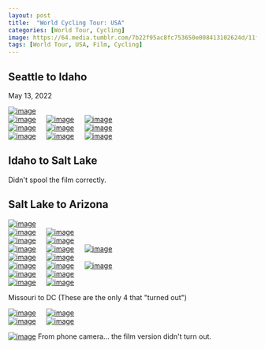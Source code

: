 ```yaml
---
layout: post
title:  "World Cycling Tour: USA"
categories: [World Tour, Cycling]
image: https://64.media.tumblr.com/7b22f95ac8fc753650e008413102624d/11f540256d474e07-b4/s540x810/d72d08bb480131dbe88d1d0ae60bae1094f43dbb.jpg
tags: [World Tour, USA, Film, Cycling]
---
```


<h2>Seattle to Idaho</h2>
May 13, 2022
<p></p>
<a href="https://64.media.tumblr.com/79027e06c409e6876ae3a2c89435c76b/11f540256d474e07-98/s2048x3072/c68cbc8556f2df146a92ec3fc82c7c392e0aa86c.jpg"><img alt="image" class="image post_media_photo" src="https://64.media.tumblr.com/79027e06c409e6876ae3a2c89435c76b/11f540256d474e07-98/s2048x3072/c68cbc8556f2df146a92ec3fc82c7c392e0aa86c.jpg" /></a>

<div class="columns">
  <div class="img1">
  <a href="https://64.media.tumblr.com/5b5dd94a1c3e7e88af255e3cd8029208/11f540256d474e07-03/s2048x3072/d02124b8df24bd2cd9cfe323c7ac8ffebeee416b.jpg"><img alt="image" class="image post_media_photo" src="https://64.media.tumblr.com/5b5dd94a1c3e7e88af255e3cd8029208/11f540256d474e07-03/s2048x3072/d02124b8df24bd2cd9cfe323c7ac8ffebeee416b.jpg" /></a>
  </div>
  <div class="img2">
<a href="https://64.media.tumblr.com/4199f30e029d02cdbc29e2c00524f03e/11f540256d474e07-ca/s2048x3072/ed972589c0ac6e2df0bd8f168168e78b774cf28f.jpg"><img alt="image" class="image post_media_photo" src="https://64.media.tumblr.com/4199f30e029d02cdbc29e2c00524f03e/11f540256d474e07-ca/s2048x3072/ed972589c0ac6e2df0bd8f168168e78b774cf28f.jpg" /></a>
 </div>
  <div class="img3">
<a href="https://64.media.tumblr.com/ed1113bd9572b81fe20c40b0595457d4/11f540256d474e07-57/s2048x3072/4ebdafb39865ef855be42e4076f3d251cc9d19dd.jpg"><img alt="image" class="image post_media_photo" src="https://64.media.tumblr.com/ed1113bd9572b81fe20c40b0595457d4/11f540256d474e07-57/s2048x3072/4ebdafb39865ef855be42e4076f3d251cc9d19dd.jpg" /></a>
   </div>
  </div>
    
<div class="columns">
  <div class="img1">
  <a href="https://64.media.tumblr.com/04efa415a7cfa99dcb0b6a715f7bb304/11f540256d474e07-c8/s2048x3072/500c0c27014c8989b49b03c83bd1dc3302a727f2.jpg"><img alt="image" class="image post_media_photo" src="https://64.media.tumblr.com/04efa415a7cfa99dcb0b6a715f7bb304/11f540256d474e07-c8/s2048x3072/500c0c27014c8989b49b03c83bd1dc3302a727f2.jpg" /></a>
  </div>

  <!---->
  <div class="img2">
<a href="https://64.media.tumblr.com/1c10b89a7a7383d5efd940a8badfc627/11f540256d474e07-32/s2048x3072/d1edbed829ae6f714f5b87f89764dd7a4d2f3342.jpg"><img alt="image" class="image post_media_photo" src="https://64.media.tumblr.com/1c10b89a7a7383d5efd940a8badfc627/11f540256d474e07-32/s2048x3072/d1edbed829ae6f714f5b87f89764dd7a4d2f3342.jpg" /></a>
 </div>
  <div class="img3">
<a href="https://64.media.tumblr.com/c1da579d17e6329d661f78de0555fac3/11f540256d474e07-35/s2048x3072/45ff8e42f5b106824451f6667b7579e584b3d872.jpg"><img alt="image" class="image post_media_photo" src="https://64.media.tumblr.com/c1da579d17e6329d661f78de0555fac3/11f540256d474e07-35/s2048x3072/45ff8e42f5b106824451f6667b7579e584b3d872.jpg" /></a>
   </div>
  </div>
    
<div class="columns">
  <div class="img1">
  <a href="https://64.media.tumblr.com/c1da579d17e6329d661f78de0555fac3/11f540256d474e07-35/s2048x3072/45ff8e42f5b106824451f6667b7579e584b3d872.jpg"><img alt="image" class="image post_media_photo" src="https://64.media.tumblr.com/c1da579d17e6329d661f78de0555fac3/11f540256d474e07-35/s2048x3072/45ff8e42f5b106824451f6667b7579e584b3d872.jpg" /></a>
  </div>
  <div class="img2">
<a href="https://64.media.tumblr.com/1a5797d5da0bd39cc628164c95e88f63/11f540256d474e07-b3/s2048x3072/cd376e65e46e59d64d7049b38f0d1114b93849cf.jpg"><img alt="image" class="image post_media_photo" src="https://64.media.tumblr.com/1a5797d5da0bd39cc628164c95e88f63/11f540256d474e07-b3/s2048x3072/cd376e65e46e59d64d7049b38f0d1114b93849cf.jpg" /></a>
 </div>
  <div class="img3">
<a href="https://64.media.tumblr.com/7b22f95ac8fc753650e008413102624d/11f540256d474e07-b4/s2048x3072/4a737ca37b50314fcfbab443787880343cd689bd.jpg"><img alt="image" class="image post_media_photo" src="https://64.media.tumblr.com/7b22f95ac8fc753650e008413102624d/11f540256d474e07-b4/s2048x3072/4a737ca37b50314fcfbab443787880343cd689bd.jpg" /></a>
   </div>
  </div>
  
  <h2>Idaho to Salt Lake</h2>
Didn't spool the film correctly.
<h2>Salt Lake to Arizona</h2>
<a href="https://64.media.tumblr.com/c791d79f60f0aa2fe3e3c087c2389943/7b8241f50ccef935-18/s2048x3072/004fb206dbd22c52e359ada6139df1fb9ce4a7dd.jpg"><img alt="image" class="image post_media_photo" src="https://64.media.tumblr.com/c791d79f60f0aa2fe3e3c087c2389943/7b8241f50ccef935-18/s2048x3072/004fb206dbd22c52e359ada6139df1fb9ce4a7dd.jpg" /></a>
  
<div class="columns">
  <div class="img1">
  <a href="https://64.media.tumblr.com/2acb57c485855c85d01f002ed4aca068/7b8241f50ccef935-2b/s2048x3072/d4f626bf3e9884ced586287327edcd76c3fe1127.jpg"><img alt="image" class="image post_media_photo" src="https://64.media.tumblr.com/2acb57c485855c85d01f002ed4aca068/7b8241f50ccef935-2b/s2048x3072/d4f626bf3e9884ced586287327edcd76c3fe1127.jpg" /></a>
  </div>
  <div class="img2">
<a href="https://64.media.tumblr.com/c6826aa3c0295927cd5bd83c42ea6bba/7b8241f50ccef935-90/s2048x3072/276f263c2c778306ad963b02f31e7836e3cf3232.jpg"><img alt="image" class="image post_media_photo" src="https://64.media.tumblr.com/c6826aa3c0295927cd5bd83c42ea6bba/7b8241f50ccef935-90/s2048x3072/276f263c2c778306ad963b02f31e7836e3cf3232.jpg.jpg" /></a>
  </div>
  </div>
<div class="columns">
  <div class="img1">
  <a href="https://64.media.tumblr.com/e209300c6ccf5a46dd33045917a375d4/7b8241f50ccef935-90/s2048x3072/693b30871ac796c06a8bd90fe5df5adc947309b6.jpg"><img alt="image" class="image post_media_photo" src="https://64.media.tumblr.com/e209300c6ccf5a46dd33045917a375d4/7b8241f50ccef935-90/s2048x3072/693b30871ac796c06a8bd90fe5df5adc947309b6.jpg" /></a>
  </div>
  <div class="img2">
<a href="https://64.media.tumblr.com/07d852cb90a342cd8799f7f056a51f5b/7b8241f50ccef935-1c/s2048x3072/5557bb93f4e1c064d7197ff6418559954fe5b914.jpg"><img alt="image" class="image post_media_photo" src="https://64.media.tumblr.com/07d852cb90a342cd8799f7f056a51f5b/7b8241f50ccef935-1c/s2048x3072/5557bb93f4e1c064d7197ff6418559954fe5b914.jpg" /></a>
  </div>
  </div>
  
<div class="columns">
  <div class="img1">
 <a href="https://64.media.tumblr.com/04faba7a6186aa8a89ea1bd5d7a797f5/7b8241f50ccef935-d1/s2048x3072/c60d19f73f4c40775f759042ac3d26ca635d001a.jpg"><img alt="image" class="image post_media_photo" src="https://64.media.tumblr.com/04faba7a6186aa8a89ea1bd5d7a797f5/7b8241f50ccef935-d1/s2048x3072/c60d19f73f4c40775f759042ac3d26ca635d001a.jpg" /></a> 
  </div>
  <div class="img2">
<a href="https://64.media.tumblr.com/5bc178c15c4419dcad10aad097ac7121/7b8241f50ccef935-f3/s2048x3072/c240aec01fe336cb2372af38c7b54775737b5eae.jpg"><img alt="image" class="image post_media_photo" src="https://64.media.tumblr.com/5bc178c15c4419dcad10aad097ac7121/7b8241f50ccef935-f3/s2048x3072/c240aec01fe336cb2372af38c7b54775737b5eae.jpg" /></a>
 </div>
 <a href="https://64.media.tumblr.com/6cd32eaeeb63a190637c9071431a4362/7b8241f50ccef935-ad/s2048x3072/ccf2c81ccef46b32916539ed044225c80d81999b.jpg"><img alt="image" class="image post_media_photo" src="https://64.media.tumblr.com/6cd32eaeeb63a190637c9071431a4362/7b8241f50ccef935-ad/s2048x3072/ccf2c81ccef46b32916539ed044225c80d81999b.jpg" /></a>
  </div>  
  </div>
<div class="columns">
  <div class="img1">
  <a href="https://64.media.tumblr.com/661c753d8737bc5874a9ca7860b3ea7f/7b8241f50ccef935-10/s2048x3072/80a00c186cbb6df2827ffa65ed7103cd4fec2162.jpg"><img alt="image" class="image post_media_photo" src="https://64.media.tumblr.com/661c753d8737bc5874a9ca7860b3ea7f/7b8241f50ccef935-10/s2048x3072/80a00c186cbb6df2827ffa65ed7103cd4fec2162.jpg" /></a>
  </div>
  <div class="img2">
<a href="https://64.media.tumblr.com/ef2011095aadeefb4080a1f431de3273/7b8241f50ccef935-2b/s2048x3072/2551e3e25aa41b093fab0beb5ee1c387098b16df.jpg"><img alt="image" class="image post_media_photo" src="https://64.media.tumblr.com/ef2011095aadeefb4080a1f431de3273/7b8241f50ccef935-2b/s2048x3072/2551e3e25aa41b093fab0beb5ee1c387098b16df.jpg" /></a>
  </div>
  </div>
<div class="columns">
  <div class="img1">
  <a href="https://64.media.tumblr.com/1b53205b807b0a1f7af7096bbf381dfb/7b8241f50ccef935-c4/s2048x3072/5dd6f4a4eb3252a156c8dc51fa6729a0c531af29.jpg"><img alt="image" class="image post_media_photo" src="https://64.media.tumblr.com/1b53205b807b0a1f7af7096bbf381dfb/7b8241f50ccef935-c4/s2048x3072/5dd6f4a4eb3252a156c8dc51fa6729a0c531af29.jpg" /></a>
  </div>
  <div class="img2">
<a href="https://64.media.tumblr.com/5fa57ef24f2141d8cf2b6ee561e6b893/7b8241f50ccef935-26/s2048x3072/c47a98f03166827e0f18229f42a61cf77ca2dbfa.jpg"><img alt="image" class="image post_media_photo" src="https://64.media.tumblr.com/5fa57ef24f2141d8cf2b6ee561e6b893/7b8241f50ccef935-26/s2048x3072/c47a98f03166827e0f18229f42a61cf77ca2dbfa.jpg" /></a>
 </div>
  <div class="img3">
<a href="https://64.media.tumblr.com/089e72dc292526085dcc4101768d80c0/7b8241f50ccef935-49/s2048x3072/bce9482edf09939b4720ab25976ac0b1ad916596.jpg"><img alt="image" class="image post_media_photo" src="https://64.media.tumblr.com/089e72dc292526085dcc4101768d80c0/7b8241f50ccef935-49/s2048x3072/bce9482edf09939b4720ab25976ac0b1ad916596.jpg" /></a>
   </div>
  </div>
  
  
<div class="columns">
  <div class="img1">
  <a href="https://64.media.tumblr.com/4b49334aac964044a354181756475cca/7b8241f50ccef935-54/s2048x3072/7e931f98ea0d6e300802e10420d4cf1acbdefe80.jpg"><img alt="image" class="image post_media_photo" src="https://64.media.tumblr.com/4b49334aac964044a354181756475cca/7b8241f50ccef935-54/s2048x3072/7e931f98ea0d6e300802e10420d4cf1acbdefe80.jpg" /></a>
  </div>
  <div class="img2">
<a href="https://64.media.tumblr.com/5bdc78291745147e4de8505145133bf1/7b8241f50ccef935-d4/s2048x3072/3e9cb4a2118791d77c7d5063c6da99d1bff81366.jpg"><img alt="image" class="image post_media_photo" src="https://64.media.tumblr.com/5bdc78291745147e4de8505145133bf1/7b8241f50ccef935-d4/s2048x3072/3e9cb4a2118791d77c7d5063c6da99d1bff81366.jpg" /></a>
 </div>
 </div>

 <div class="columns">
  <div class="img1">
<a href="https://64.media.tumblr.com/0ba55746ad2f77f131e844dcbb05bf28/7b8241f50ccef935-b0/s2048x3072/4ba3f2a33019a92ee31ea39dae638a2713730a57.jpg"><img alt="image" class="image post_media_photo" src="https://64.media.tumblr.com/0ba55746ad2f77f131e844dcbb05bf28/7b8241f50ccef935-b0/s2048x3072/4ba3f2a33019a92ee31ea39dae638a2713730a57.jpg" /></a>
 </div>
  <div class="img2">
 <a href="https://64.media.tumblr.com/fa5c3c51b5ed4171f429ad860c52c631/7b8241f50ccef935-ab/s2048x3072/c1484c548f63258b2056d2714d3ca9b910ff5f2e.jpg"><img alt="image" class="image post_media_photo" src="https://64.media.tumblr.com/fa5c3c51b5ed4171f429ad860c52c631/7b8241f50ccef935-ab/s2048x3072/c1484c548f63258b2056d2714d3ca9b910ff5f2e.jpg" /></a>
  </div> 
  </div>
 
 Missouri to DC
(These are the only 4 that "turned out")  
<div class="columns">
  <div class="img1">
 <a href="https://64.media.tumblr.com/7eb8e2fcb0404858a39e23d429286654/7c24fe46274cce0c-e4/s2048x3072/daf0b426391172d95a9a94bde0d6a4fc4732dd97.jpg"><img alt="image" class="image post_media_photo" src="https://64.media.tumblr.com/7eb8e2fcb0404858a39e23d429286654/7c24fe46274cce0c-e4/s2048x3072/daf0b426391172d95a9a94bde0d6a4fc4732dd97.jpg" /></a>
  </div>
  <div class="img2">
<a href="https://64.media.tumblr.com/b50bd4d9b9113afa0c7c074358dfd7da/7c24fe46274cce0c-cb/s2048x3072/30af3d8a864acfdd8502543a503e15c92e813ac2.jpg"><img alt="image" class="image post_media_photo" src="https://64.media.tumblr.com/b50bd4d9b9113afa0c7c074358dfd7da/7c24fe46274cce0c-cb/s2048x3072/30af3d8a864acfdd8502543a503e15c92e813ac2.jpg" /></a>
  </div>
  </div>
    
<div class="columns">
  <div class="img1">
  <a href="https://64.media.tumblr.com/78fd3210c223aef7d542a57dd3bafd02/7c24fe46274cce0c-5b/s2048x3072/8874471df83a35aa70707f67c66860ffe3ab3455.jpg"><img alt="image" class="image post_media_photo" src="https://64.media.tumblr.com/78fd3210c223aef7d542a57dd3bafd02/7c24fe46274cce0c-5b/s2048x3072/8874471df83a35aa70707f67c66860ffe3ab3455.jpg" /></a>
  </div>
  <div class="img2">
<a href="https://64.media.tumblr.com/a7188639196f2d19be8c78dad97352bd/7c24fe46274cce0c-96/s2048x3072/e48c7b9058f84166dd98f9d415d5bdd7ea48ed3d.jpg"><img alt="image" class="image post_media_photo" src="https://64.media.tumblr.com/a7188639196f2d19be8c78dad97352bd/7c24fe46274cce0c-96/s2048x3072/e48c7b9058f84166dd98f9d415d5bdd7ea48ed3d.jpg" /></a>
  </div>
  </div>
  
<a href="https://64.media.tumblr.com/d8505902ac54cb25b6cfaff625cd5450/7c24fe46274cce0c-86/s2048x3072/b4af667dc677329c5968ee065929c95f480908b3.jpg"><img alt="image" class="image post_media_photo" src="https://64.media.tumblr.com/d8505902ac54cb25b6cfaff625cd5450/7c24fe46274cce0c-86/s2048x3072/b4af667dc677329c5968ee065929c95f480908b3.jpg" /></a>
From phone camera... the film version didn't turn out.
